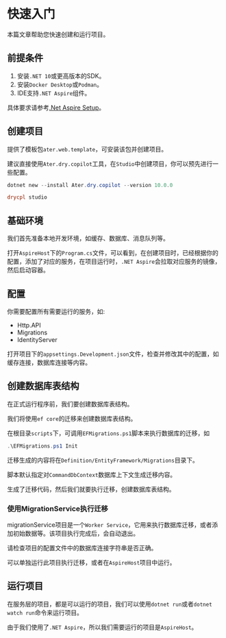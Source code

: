 # 快速入门

本篇文章帮助您快速创建和运行项目。

## 前提条件

1. 安装`.NET 10`或更高版本的SDK。
2. 安装`Docker Desktop`或`Podman`。
3. IDE支持`.NET Aspire`组件。

具体要求请参考[.Net Aspire Setup](https://learn.microsoft.com/en-us/dotnet/aspire/fundamentals/setup-tooling?tabs=windows&pivots=visual-studio)。

## 创建项目

提供了模板包`ater.web.template`，可安装该包并创建项目。

建议直接使用`Ater.dry.copilot`工具，在`Studio`中创建项目，你可以预先进行一些配置。

```powershell
dotnet new --install Ater.dry.copilot --version 10.0.0

drycpl studio
```


## 基础环境

我们首先准备本地开发环境，如缓存、数据库、消息队列等。

打开`AspireHost`下的`Program.cs`文件，可以看到，在创建项目时，已经根据你的配置，添加了对应的服务，在项目运行时，`.NET Aspire`会拉取对应服务的镜像，然后启动容器。

## 配置

你需要配置所有需要运行的服务，如:

- Http.API
- Migrations
- IdentityServer

打开项目下的`appsettings.Development.json`文件，检查并修改其中的配置，如缓存连接，数据库连接等内容。

## 创建数据库表结构

在正式运行程序前，我们要创建数据库表结构。

我们将使用`ef core`的迁移来创建数据库表结构。

在根目录`scripts`下，可调用`EFMigrations.ps1`脚本来执行数据库的迁移，如

```powershell
.\EFMigrations.ps1 Init
```

迁移生成的内容将在`Definition/EntityFramework/Migrations`目录下。

脚本默认指定对`CommandDbContext`数据库上下文生成迁移内容。

生成了迁移代码，然后我们就要执行迁移，创建数据库表结构。

### 使用MigrationService执行迁移

migrationService项目是一个`Worker Service`，它用来执行数据库迁移，或者添加初始数据等。该项目执行完成后，会自动退出。

请检查项目的配置文件中的数据库连接字符串是否正确。

可以单独运行此项目执行迁移，或者在`AspireHost`项目中运行。

## 运行项目

在服务层的项目，都是可以运行的项目，我们可以使用`dotnet run`或者`dotnet watch run`命令来运行项目。

由于我们使用了`.NET Aspire`，所以我们需要运行的项目是`AspireHost`。
